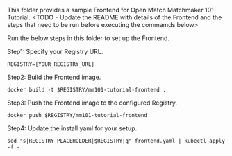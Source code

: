 This folder provides a sample Frontend for Open Match Matchmaker 101 Tutorial.
<TODO - Update the README with details of the Frontend and the steps that need
to be run before executing the commamds below>

Run the below steps in this folder to set up the Frontend.

Step1: Specify your Registry URL.
```
REGISTRY=[YOUR_REGISTRY_URL]
```

Step2: Build the Frontend image.
```
docker build -t $REGISTRY/mm101-tutorial-frontend .
```

Step3: Push the Frontend image to the configured Registry.
```
docker push $REGISTRY/mm101-tutorial-frontend
```

Step4: Update the install yaml for your setup.
```
sed "s|REGISTRY_PLACEHOLDER|$REGISTRY|g" frontend.yaml | kubectl apply -f -
```
